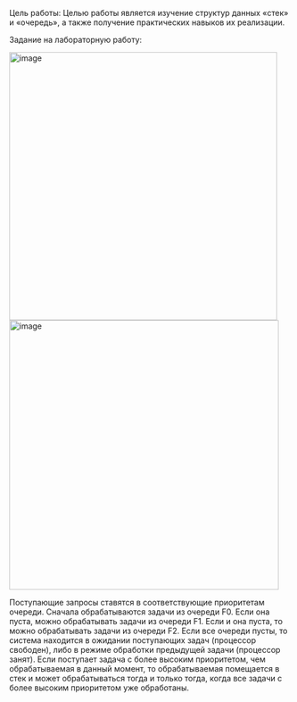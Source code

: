 
Цель работы:
Целью работы является изучение структур данных «стек» и «очередь», а также
получение практических навыков их реализации.

Задание на лабораторную работу:


<img width="480" alt="image" src="https://github.com/user-attachments/assets/3bb933f9-0138-42b8-a1c6-b61deeb622be">



<img width="483" alt="image" src="https://github.com/user-attachments/assets/ac92dbf1-b461-4d25-8bf0-e732fe4dac27">



Поступающие запросы ставятся в соответствующие приоритетам очереди.
Сначала обрабатываются задачи из очереди F0. Если она пуста, можно
обрабатывать задачи из очереди F1. Если и она пуста, то можно
обрабатывать задачи из очереди F2. Если все очереди пусты, то система
находится в ожидании поступающих задач (процессор свободен), либо в
режиме обработки предыдущей задачи (процессор занят). Если поступает
задача с более высоким приоритетом, чем обрабатываемая в данный момент,
то обрабатываемая помещается в стек и может обрабатываться тогда и
только тогда, когда все задачи с более высоким приоритетом уже
обработаны.
